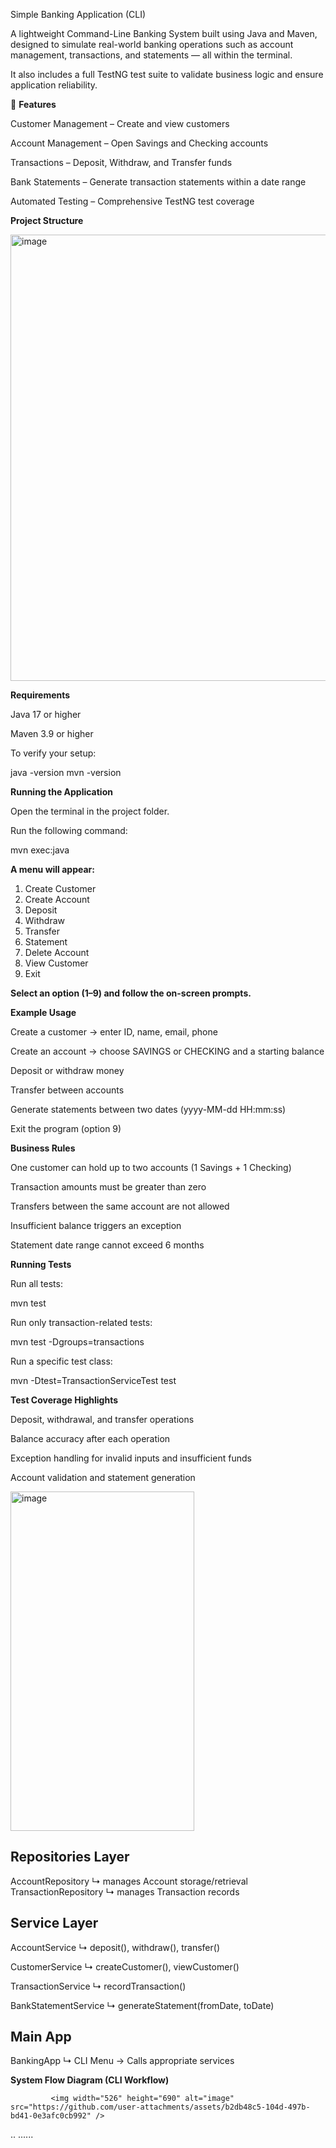 Simple Banking Application (CLI)

A lightweight Command-Line Banking System built using Java and Maven, designed to simulate real-world banking operations such as account management, transactions, and statements — all within the terminal.

It also includes a full TestNG test suite to validate business logic and ensure application reliability.

🚀 **Features**

Customer Management – Create and view customers

Account Management – Open Savings and Checking accounts

Transactions – Deposit, Withdraw, and Transfer funds

Bank Statements – Generate transaction statements within a date range

Automated Testing – Comprehensive TestNG test coverage

**Project Structure**



<img width="554" height="714" alt="image" src="https://github.com/user-attachments/assets/6be4f695-be5a-40c3-8ac5-8bd9820997cf" />


**Requirements**

Java 17 or higher

Maven 3.9 or higher

To verify your setup:

java -version
mvn -version

**Running the Application**

Open the terminal in the project folder.

Run the following command:

mvn exec:java


**A menu will appear:**

1) Create Customer  
2) Create Account  
3) Deposit  
4) Withdraw  
5) Transfer  
6) Statement  
7) Delete Account  
8) View Customer  
9) Exit  


**Select an option (1–9) and follow the on-screen prompts.**

**Example Usage**

Create a customer → enter ID, name, email, phone

Create an account → choose SAVINGS or CHECKING and a starting balance

Deposit or withdraw money

Transfer between accounts

Generate statements between two dates (yyyy-MM-dd HH:mm:ss)

Exit the program (option 9)

**Business Rules**

One customer can hold up to two accounts (1 Savings + 1 Checking)

Transaction amounts must be greater than zero

Transfers between the same account are not allowed

Insufficient balance triggers an exception

Statement date range cannot exceed 6 months

**Running Tests**

Run all tests:

mvn test


Run only transaction-related tests:

mvn test -Dgroups=transactions


Run a specific test class:

mvn -Dtest=TransactionServiceTest test

**Test Coverage Highlights**

Deposit, withdrawal, and transfer operations

Balance accuracy after each operation

Exception handling for invalid inputs and insufficient funds

Account validation and statement generation

<img width="294" height="543" alt="image" src="https://github.com/user-attachments/assets/6e500f33-61a6-47b2-923c-5e123135c8a3" />


Repositories Layer
------------------
AccountRepository
  ↳ manages Account storage/retrieval
TransactionRepository
  ↳ manages Transaction records

Service Layer
-------------
AccountService
  ↳ deposit(), withdraw(), transfer()

CustomerService
  ↳ createCustomer(), viewCustomer()

TransactionService
  ↳ recordTransaction()

BankStatementService
  ↳ generateStatement(fromDate, toDate)

Main App
--------
BankingApp
  ↳ CLI Menu → Calls appropriate services

**System Flow Diagram (CLI Workflow)**

             <img width="526" height="690" alt="image" src="https://github.com/user-attachments/assets/b2db48c5-104d-497b-bd41-0e3afc0cb992" />

..
......
